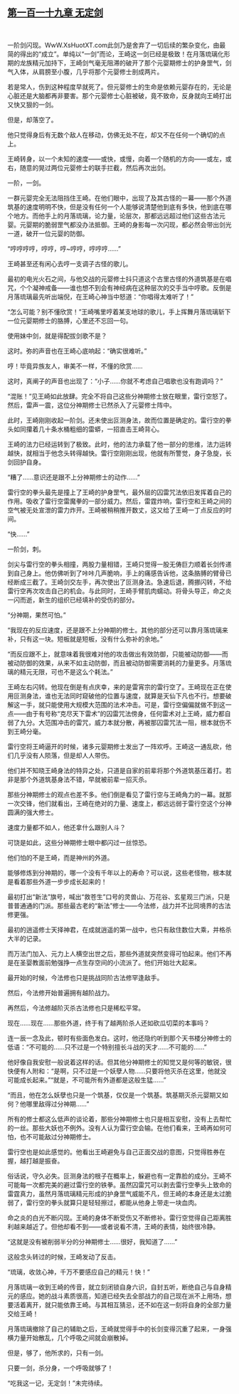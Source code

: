## [第一百一十九章 无定剑](https://www.xxbiquge.com/11_11207/9043841.html)
﻿

  一阶剑闪现。WwW.XsHuotXT.com此剑乃是舍弃了一切后续的繁杂变化，由最简的得出的“成立”。单纯以“一剑”而论，王崎这一剑已经是极致！在月落琉璃化形期的龙族精元加持下，王崎剑气毫无阻滞的破开了那个元婴期修士的护身罡气，剑气入体，从肩膀至小腹，几乎将那个元婴修士剖成两片。

  若是常人，伤到这种程度早就死了。但元婴修士的生命是依赖元婴存在的，无论是心脏还是大脑都再非要害。那个元婴修士心脏被破，竟不致命，反身就向王崎打出又快又狠的一剑。

  但是，却落空了。

  他只觉得身后有无数个敌人在移动，仿佛无处不在，却又不在任何一个确切的点上。

  王崎转身，以一个未知的速度——或快，或慢，向着一个随机的方向——或左，或右，随意的晃过两位元婴修士的联手拦截，然后再次出剑。

  一阶，一剑。

  一群元婴完全无法阻挡住王崎。在他们眼中，出现了及其古怪的一幕——那个外道筑基的速度明明不快，但是没有任何一个人能够说清楚他到底有多快，他到底在哪个地方。而他手上的月落琉璃，论力量，论层次，那都远远超过他们这些古法元婴。元婴期的脆弱罡气都没办法抵御。王崎的身影每一次闪现，都必然会带出剑光一道，破开一位元婴的防御。

  “哼哼哼哼，哼哼，哼~哼哼，哼哼哼……”

  王崎甚至还有闲心去哼一支调子古怪的歌儿。

  最初的电光火石之间，与他交战的元婴修士抖只道这个古里古怪的外道筑基是在唱咒，个个凝神戒备——谁也想不到会有神经病在这种层次的交手当中哼歌。反倒是月落琉璃最先听出端倪，在王崎心神当中怒道：“你唱得太难听了！”

  “怎么可能？别不懂欣赏！”王崎嘴里哼着某支地球的歌儿，手上挥舞月落琉璃斩下一位元婴期修士的胳膊，心里还不忘回一句。

  使用妹中剑，就是得配拔剑歌不是？

  这时。弥的声音也在王崎心底响起：“确实很难听。”

  哼！毕竟异族友人，审美不一样，不懂的欣赏……

  这时，真阐子的声音也出现了：“小子……你就不考虑自己唱歌也没有跑调吗？”

  “混账！”见王崎如此放肆。完全不将自己这些分神期修士放在眼里，雷行空怒了。然后，雷声一震，这位分神期修士已然杀入了元婴修士阵中。

  此时，王崎刚刚收起一阶剑。还未使出叵测身法，故而位置是确定的。雷行空的拳头如同攥着几十条水桶粗细的雷蟒，一招直击王崎背心。

  王崎的法力已经运转到了极致。此时，他的法力承载了他一部分的思维，法力运转越快，就相当于他念头转得越快。雷行空刚刚出现，他就有所警觉，身子急旋，长剑回护自身。

  “糟了……意识还是跟不上分神期修士的动作……”

  雷行空的拳头最先是撞上了王崎的护身罡气，最外层的囚雷咒法依旧发挥着自己的作用。吸收了雷行空雷魔拳的一部分威力。然后，雷霆炸响，雷行空和王崎之间的空气被无处宣泄的雷力炸开。王崎被稍稍推开数丈，这又给了王崎一丁点反应的时间。

  “快……”

  一阶剑，刺。

  剑尖与雷行空的拳头相撞，两股力量相错，王崎只觉得一股无俦巨力顺着长剑传递到自己身上。他仿佛听到了咔咔几声脆响，手上的痛感告诉他，这条胳膊的臂骨已经断成三截了。王崎剑交左手，再次使出了叵测身法。急速后退，腾挪闪转，不给雷行空再次攻击自己的机会。与此同时，王崎手臂肌肉蠕动。将骨头导正，命之炎一闪而逝，新生的组织已经填补的受伤的部分。

  “分神期，果然可怕。”

  “我现在的反应速度，还是跟不上分神期的修士。其他的部分还可以靠月落琉璃来补，只有这一块。短板就是短板，没有什么弥补的余地。”

  “而反应跟不上，就意味着我很难对他的攻击做出有效防御，只能被动防御——而被动防御的效果，从来不如主动防御，而且被动防御需要消耗的力量更多。月落琉璃的精元无限，可也不是这么个耗法。”

  王崎左右闪转。他现在倒是有点庆幸，来的是雷宵宗的雷行空了。王崎现在正在使用叵测身法，谁也无法同时窥破他的位置与速度，就算是天仙下凡也不行。想要破解这一手，就只能使用大规模大范围的法术冲击。可是，雷行空偏偏就做不到这一点——由于有号称“克尽天下雷术”的囚雷咒法傍身，任何雷术对上王崎，威力都自弱了九分。大范围冲击的雷咒，威力本就分散，再被那囚雷咒法一阻，根本就伤不到王崎分毫。

  雷行空将王崎逼开的时候，诸多元婴期修士发出了一阵欢呼。王崎这一通乱砍，他们几乎没有人陨落，但是却人人带伤。

  他们并不知晓王崎身法的特异之处，只道是自家的前辈将那个外道筑基压着打。若非是那个外道筑基身法不错，早就被前辈一招灭杀。

  那些分神期修士的观点也差不多。他们倒是看见了雷行空与王崎角力的一幕。就那一次交锋，他们就看出，王崎在绝对的力量、速度上，都远远弱于雷行空这个分神圆满的强大修士。

  速度力量都不如人，他还拿什么跟别人斗？

  可饶是如此，这些分神期修士眼中都闪过一丝惊恐。

  他们怕的不是王崎，而是神州的外道。

  能够修炼到分神期的，哪一个没有千年以上的寿命？可以说，这些老怪物，根本就是看着那些外道一步步成长起来的！

  最初打出“新法”旗号，喊出“救苍生”口号的灵兽山、万花谷、玄星观三门派，只是普普通通的门派。那些最古老的“新法”修士——今法修，战力并不比同境界的古法修更强。

  最初的逍遥修士天择神君，在成就逍遥的第一战中，也只有敌住数位大乘，并格杀大半的记录。

  而万法门加入、元力上人横空出世之后，那些外道就突然变得可怕起来。他们不再是在圣婴教面前勉强挣一点生存空间的小流派了。他们开始壮大起来。

  最开始的时候，今法修也只是挑战同阶古法修罕逢敌手。

  然后，今法修开始普遍拥有越阶战力。

  再然后，今法修越阶灭杀古法修也只是稀松平常。

  现在……现在……那些外道，终于有了越两阶杀人还如砍瓜切菜的本事吗？

  连一辰一念及此，顿时有些面色发白。这时，他还隐约听到那个天书楼分神修士的低语：“不可能的……只不过是一个特别擅长斗战的天才……不可能的……”

  他好像自我安慰一般说着这样的话。但其他分神期修士的知觉又是何等的敏锐，很快便有人附和：“是啊，只不过是一个妖孽人物……只要将他灭杀在这里，他就没可能成长起来。”“就是，不可能所有外道都是这般生猛……”

  “而且，他在怎么妖孽也只是一个筑基，仅仅是一个筑基。筑基期灭杀元婴期又如何？他哪里敌得过分神期……”

  所有的修士都这么低声的谈论着，那些分神期修士也只是相互安慰，没有上去帮忙的一丝。那些大妖也不例外。没有人认为雷行空会输。在他们看来，王崎再如何可怕，也不可能敌过分神期修士。

  雷行空也是如此感觉的。他看出王崎避免与自己正面交战的意图，只觉得胜券在握，越打越是振奋。

  俗话说，守久必失。叵测身法的根子在概率上，躲避也有一定靠脸的成分。王崎不可能每一次都完美的避过雷行空的铁拳。虽然囚雷咒可以剥去雷行空拳头上致命的雷霆真力，虽然月落琉璃精元形成的护身罡气威能不凡，但王崎的本身还是太过脆弱了，雷行空的拳头就算只是轻轻擦过，都能从他身上带走一块血肉。

  命之炎的白光不断闪现。王崎的身体不断受伤又不断修补。雷行空觉得自己距离胜利越来越近了。但他却看不到——或者说看不清，王崎的表情，始终很冷静。

  “这就是没有被削弱半分的分神期修士……很好，我知道了……”

  这般念头转过的时候，王崎发动了反击。

  “琉璃，收敛心神，千万不要感应自己的精元！快！”

  月落琉璃一收到王崎的传音，就立刻闭锁自身六识，自封五听，断绝自己与自身精元的感应。她的战斗素质很高，知道已经失去全部战力的自己现在派不上用场，想要活着离开，就只能依靠王崎。与其相互猜忌，还不如在这一刻将自身的全部力量交给王崎！

  月落琉璃撤除了自己的辅助之后，王崎就觉得手中的长剑变得沉重了起来，一身强横力量开始散乱，几个呼吸之间就会崩散掉。

  但是，够了，他所求的，只有一剑。

  只要一剑，杀分身，一个呼吸就够了！

  “吃我这一记，无定剑！”未完待续。
